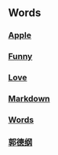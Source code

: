 ## Words

### [Apple](./Apple.html)

### [Funny](./Funny.html)

### [Love](./Love.html)

### [Markdown](./Markdown.html)

### [Words](./Words.html)

### [郭德纲](./郭德纲.html)

